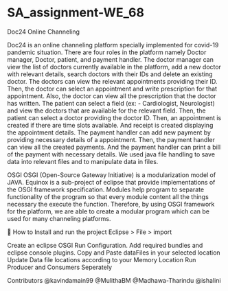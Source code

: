 # SA_assignment-WE_68

Doc24 Online Channeling

Doc24 is an online channeling platform specially implemented for covid-19 pandemic situation. There are four roles in the platform namely Doctor manager, Doctor, patient, and payment handler. The doctor manager can view the list of doctors currently available in the platform, add a new doctor with relevant details, search doctors with their IDs and delete an existing doctor. The doctors can view the relevant appointments providing their ID. Then, the doctor can select an appointment and write prescription for that appointment. Also, the doctor can view all the prescription that the doctor has written. The patient can select a field (ex: - Cardiologist, Neurologist) and view the doctors that are available for the relevant field. Then, the patient can select a doctor providing the doctor ID. Then, an appointment is created if there are time slots available. And receipt is created displaying the appointment details. The payment handler can add new payment by providing necessary details of a appointment. Then, the payment handler can view all the created payments. And the payment handler can print a bill of the payment with necessary details. We used java file handling to save data into relevant files and to manipulate data in files.

OSGI OSGI (Open-Source Gateway Initiative) is a modularization model of JAVA. Equinox is a sub-project of eclipse that provide implementations of the OSGI framework specification. Modules help program to separate functionality of the program so that every module content all the things necessary the execute the function. Therefore, by using OSGI framework for the platform, we are able to create a modular program which can be used for many channeling platforms.

 How to Install and run the project
Eclipse > File > import

Create an eclipse OSGI Run Configuration.
Add required bundles and eclipse console plugins.
Copy and Paste dataFiles in your selected location
Update Data file locations according to your Memory Location
Run Producer and Consumers Seperately


Contributors
@kavindamain99
@MulithaBM
@Madhawa-Tharindu
@ishalini
